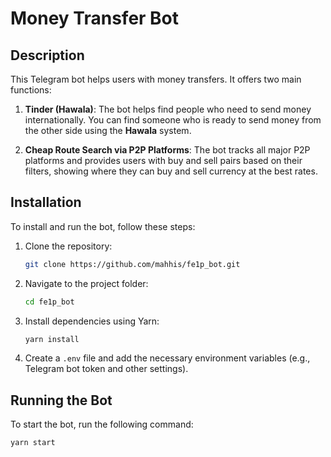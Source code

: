 # Money Transfer Bot

## Description

This Telegram bot helps users with money transfers. It offers two main functions:

1. **Tinder (Hawala)**: The bot helps find people who need to send money internationally. You can find someone who is ready to send money from the other side using the **Hawala** system.
   
2. **Cheap Route Search via P2P Platforms**: The bot tracks all major P2P platforms and provides users with buy and sell pairs based on their filters, showing where they can buy and sell currency at the best rates.

## Installation

To install and run the bot, follow these steps:

1. Clone the repository:

    ```bash
    git clone https://github.com/mahhis/fe1p_bot.git
    ```

2. Navigate to the project folder:

    ```bash
    cd fe1p_bot
    ```

3. Install dependencies using Yarn:

    ```bash
    yarn install
    ```

4. Create a `.env` file and add the necessary environment variables (e.g., Telegram bot token and other settings).

## Running the Bot

To start the bot, run the following command:

```bash
yarn start
